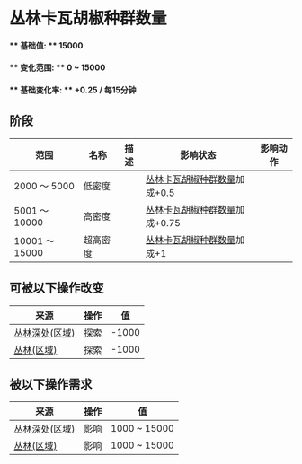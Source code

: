 # 丛林卡瓦胡椒种群数量  
#### ** 基础值: ** 15000   
#### ** 变化范围: ** 0 ~ 15000  
#### ** 基础变化率: ** +0.25 / 每15分钟   
## 阶段  
范围  |  名称  |  描述  |  影响状态  |  影响动作  
----  |  ----  |  ----  |  ----  |  ----  
2000 ～ 5000  |  低密度  |    |  [丛林卡瓦胡椒种群数量](Kava_JunglePop.md)加成+0.5  |    
5001 ～ 10000  |  高密度  |    |  [丛林卡瓦胡椒种群数量](Kava_JunglePop.md)加成+0.75  |    
10001 ～ 15000  |  超高密度  |    |  [丛林卡瓦胡椒种群数量](Kava_JunglePop.md)加成+1  |    
## 可被以下操作改变  
来源  |  操作  |  值  
----  |  ----  |  ----  
[丛林深处(区域)](DeepJungle.md)  |  探索  |  -1000  
[丛林(区域)](Jungle.md)  |  探索  |  -1000  
## 被以下操作需求  
来源  |  操作  |  值  
----  |  ----  |  ----  
[丛林深处(区域)](DeepJungle.md)  |  影响  |  1000 ~ 15000  
[丛林(区域)](Jungle.md)  |  影响  |  1000 ~ 15000  


<script>document.title="丛林卡瓦胡椒种群数量 - 卡牌生存百科 Card Survival Wiki";</script>
